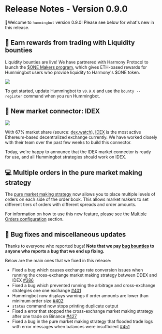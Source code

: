 # Release Notes - Version 0.9.0

🚀Welcome to `hummingbot` version 0.9.0! Please see below for what's new in this release.

## 🏃 Earn rewards from trading with Liquidity bounties

Liquidity bounties are live! We have partnered with Harmony Protocol to launch the [$ONE Makers program](/bounties/active/harmony/), which gives ETH-based rewards for Hummingbot users who provide liquidity to Harmony's $ONE token. 

![](/assets/img/bounty-register.png)

To get started, update Hummingbot to `v0.9.0` and use the `bounty --register` command when you run Hummingbot.

## 🔗 New market connector: IDEX

![](/assets/img/idex-logo.png)

With 67% market share (source: [dex.watch](https://dex.watch/)), [IDEX](https://idex.market) is the most active Ethereum-based decentralized exchange currently. We have worked closely with their team over the past few weeks to build this connector.

Today, we're happy to announce that the IDEX market connector is ready for use, and all Hummingbot strategies should work on IDEX.

## 💻 Multiple orders in the pure market making strategy

The [pure market making strategy](/strategies/pure-market-making/) now allows you to place multiple levels of orders on each side of the order book. This allows market makers to set different tiers of orders with different spreads and order amounts. 

For information on how to use this new feature, please see the [Multiple Orders configuration](http://localhost:8000/strategies/pure-market-making/#multiple-order-configuration) section.

## 🐞 Bug fixes and miscellaneous updates

Thanks to everyone who reported bugs! **Note that we pay [bug bounties](/support/bug-bounty-program) to anyone who reports a bug that we end up fixing.**

Below are the main ones that we fixed in this release:

* Fixed a bug which causes exchange rate conversion issues when running the cross-exchange market making strategy between DDEX and IDEX [#386](https://github.com/CoinAlpha/hummingbot/issues/386)
* Fixed a bug which prevented running the arbitrage and cross-exchange strategies one one exchange [#401](https://github.com/CoinAlpha/hummingbot/issues/401)
* Hummingbot now displays warnings if order amounts are lower than minimum order size [#402](https://github.com/CoinAlpha/hummingbot/issues/402)
* `status` command now stops printing duplicate output
* Fixed a error that stopped the cross-exchange market making strategy after one trade on Binance [#427](https://github.com/CoinAlpha/hummingbot/issues/427)
* Fixed a bug in the pure market making strategy that flooded trade logs with error messages when balances were insufficient [#451](https://github.com/CoinAlpha/hummingbot/issues/451)
